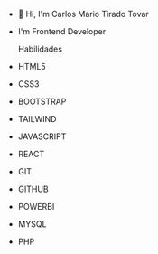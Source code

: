 - 👋 Hi, I'm Carlos Mario Tirado Tovar
- I'm Frontend Developer

  Habilidades
- HTML5
- CSS3
- BOOTSTRAP
- TAILWIND
- JAVASCRIPT
- REACT
- GIT
- GITHUB
- POWERBI
- MYSQL
- PHP


<!---
carlostirado23/carlostirado23 is a ✨ special ✨ repository because its `README.md` (this file) appears on your GitHub profile.
You can click the Preview link to take a look at your changes.
--->
